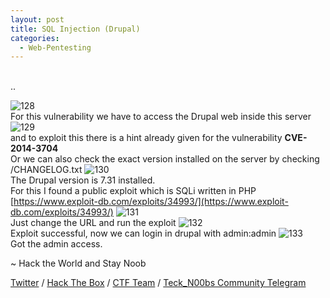 ```yaml
---
layout: post
title: SQL Injection (Drupal)
categories:
  - Web-Pentesting
---
```


<br>..

![128](https://teckk2.github.io/assets/images/Web%20Pentest/A1/128.png)
<br>For this vulnerability we have to access the Drupal web inside this server
![129](https://teckk2.github.io/assets/images/Web%20Pentest/A1/129.png)
<br>and to exploit this there is a hint already given for the vulnerability **CVE-2014-3704**
<br>Or we can also check the exact version installed on the server by checking /CHANGELOG.txt
![130](https://teckk2.github.io/assets/images/Web%20Pentest/A1/130.png)
<br>The Drupal version is 7.31 installed.
<br>For this I found a public exploit which is SQLi written in PHP
<br>[https://www.exploit-db.com/exploits/34993/](https://www.exploit-db.com/exploits/34993/)
![131](https://teckk2.github.io/assets/images/Web%20Pentest/A1/131.png)
<br>Just change the URL and run the exploit
![132](https://teckk2.github.io/assets/images/Web%20Pentest/A1/132.png)
<br>Exploit successful, now we can login in drupal with admin:admin
![133](https://teckk2.github.io/assets/images/Web%20Pentest/A1/133.png)
<br>Got the admin access.

<p class="message">
  ~ Hack the World and Stay Noob
</p>

[Twitter](https://twitter.com/Teck__K2) / [Hack The Box](https://www.hackthebox.eu/profile/966) / [CTF Team](https://ctftime.org/team/20102) /
[Teck_N00bs Community Telegram](https://t.me/Teck_N00bs)

<script src="https://www.hackthebox.eu/badge/966"> </script>




